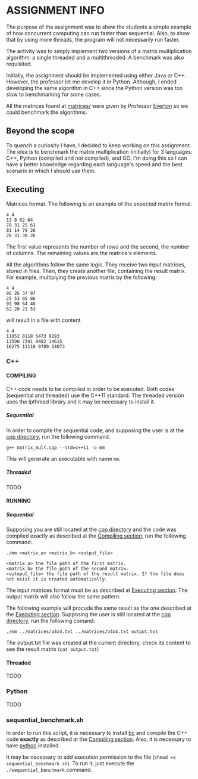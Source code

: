 # ASSIGNMENT INFO

The purpose of the assignment was to show the students a simple example of how concurrent computing can run faster than sequential. Also, to show that by using more threads, the program will not necessarily run faster.

The activity was to simply implement two versions of a matrix multiplication algorithm: a single threaded and a multithreaded. A benchmark was also requisited.

Initially, the assignment should be implemented using either Java or C++. However, the professor let me develop it in Python. Although, I ended developing the same algorithm in C++ since the Python version was too slow to benchmarking for some cases.

All the matrices found at [matrices/](matrices/) were given by Professor [Everton](http://www.dimap.ufrn.br/~everton/?lang=en) so we could benchmark the algorithms.

## Beyond the scope
To quench a curiosity I have, I decided to keep working on this assignment. The idea is to benchmark the matrix multiplication (initially) for 3 languages: C++, Python (compiled and not compiled), and GO. I'm doing this so I can have a better knowledge regarding each language's speed and the best scenario in which I should use them.

## Executing
Matrices format. The following is an example of the expected matrix format.
```
4 4
13 8 62 64 
78 31 25 61 
81 14 79 26 
28 31 30 26 
```
The first value represents the number of rows and the second, the number of columns. The remaining values are the matrice's elements.

All the algorithms follow the same logic. They receive two input matrices, stored in files. Then, they create another file, containing the result matrix. For example, multiplying the previous matrix by the following:

```
4 4
86 26 37 97 
25 53 85 86 
93 98 64 46 
62 20 21 53
```
will result in a file with content
```
4 4
11052 8118 6473 8193
13590 7341 8402 14615
16275 11110 9789 14073
```

### C++

#### COMPILING
C++ code needs to be compiled in order to be executed. Both codes (sequential and threaded) use the C++11 standard. The threaded version uses the lpthread library and it may be necessary to install it.
##### Sequential
In order to compile the sequential code, and supposing the user is at the [cpp directory](cpp/), run the following command.
```
g++ matrix_mult.cpp --std=c++11 -o mm
```
This will generate an executable with name `mm`.
##### Threaded
TODO

#### RUNNING

##### Sequential
Supposing you are still located at the [cpp directory](cpp/) and the code was compiled exactly as described at the [Compiling section](#compiling), run the following command:
```
./mm <matrix_a> <matrix_b> <output_file>

<matrix_a> the file path of the first matrix.
<matrix_b> the file path of the second matrix.
<outuput_file> the file path of the result matrix. If the file does not exist it is created automatically.
```
The input matrices format must be as described at [Executing section](#executing). The output matrix will also follow the same pattern.

The following example will procude the same result as the one described at the [Executing section](#executing). Supposing the user is still located at the [cpp directory](cpp/), run the following comand:
```
./mm ../matrices/a4x4.txt ../matrices/b4x4.txt output.txt 
```
The output.txt file was created at the current directory, check its content to see the result matrix \(`cat output.txt`\)
#### Threaded
TODO

### Python
TODO

### sequential\_benchmark.sh

In order to run this script, it is necessary to install [bc](https://www.gnu.org/software/bc/manual/html_mono/bc.html) and compile the C++ code **exactly** as described at the [Compiling section](#compiling). Also, it is necessary to have [python](https://www.python.org/downloads/) installed.

It may be necessary to add execution permission to the file \(`chmod +x sequential_benchmark.sh`\). To run it, just execute the `./sequential_benchmark` command. 
